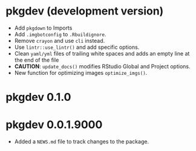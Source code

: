 # pkgdev (development version)

-   Add `pkgdown` to Imports
-   Add `.imgbotconfig` to `.Rbuildignore`.
-   Remove `crayon` and use `cli` instead.
-   Use `lintr::use_lintr()` and add specific options.
-   Clean `yaml/yml` files of trailing white spaces and adds an empty line at
    the end of the file
-   **CAUTION**: `update_docs()` modifies RStudio Global and Project options.
-   New function for optimizing images `optimize_imgs()`.

# pkgdev 0.1.0

# pkgdev 0.0.1.9000

-   Added a `NEWS.md` file to track changes to the package.
